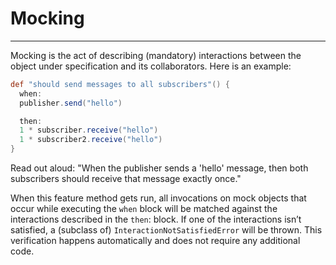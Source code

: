 # Mocking

----

Mocking is the act of describing (mandatory) interactions between the object under specification and its collaborators. Here is an example:

```groovy
def "should send messages to all subscribers"() {
  when:
  publisher.send("hello")

  then:
  1 * subscriber.receive("hello")
  1 * subscriber2.receive("hello")
}
```

Read out aloud: "When the publisher sends a 'hello' message, then both subscribers should receive that message exactly once."

When this feature method gets run, all invocations on mock objects that occur while executing the `when` block will be matched against the interactions described in the `then`: block. If one of the interactions isn’t satisfied, a (subclass of) `InteractionNotSatisfiedError` will be thrown. This verification happens automatically and does not require any additional code.
